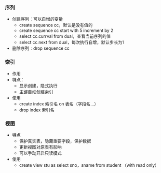 ### 序列

- 创建序列：可以自增的变量
  - create sequence cc，默认是没有值的
  - create sequence cc start with 5 increment by 2
  - select cc.currval from dual，查看当前序列的值
  - select cc.next from dual，每次执行自增，默认步长为1
- 删除序列：drop sequence cc

### 索引

- 作用
- 特点：
  - 显示创建，隐式执行
  - 主键自动创建索引
- 使用
  - create index 索引名 on 表名（字段名...）
  - drop index 索引名

### 视图

- 特点
  - 保护真实表，隐藏重要字段，保护数据
  - 更新视图对原表有影响
  - 可以手动开启只读模式
- 使用
  - create view stu as select sno，sname from student （with read only）

